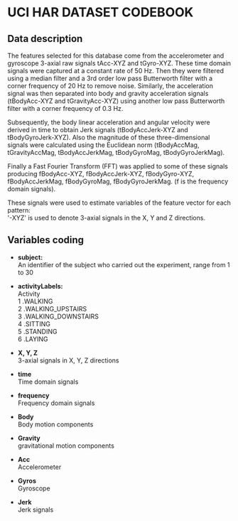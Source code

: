 # UCI HAR DATASET CODEBOOK

## Data description

The features selected for this database come from the accelerometer and gyroscope 3-axial raw signals tAcc-XYZ and tGyro-XYZ. These time domain signals were captured at a constant rate of 50 Hz. Then they were filtered using a median filter and a 3rd order low pass Butterworth filter with a corner frequency of 20 Hz to remove noise. Similarly, the acceleration signal was then separated into body and gravity acceleration signals (tBodyAcc-XYZ and tGravityAcc-XYZ) using another low pass Butterworth filter with a corner frequency of 0.3 Hz. 

Subsequently, the body linear acceleration and angular velocity were derived in time to obtain Jerk signals (tBodyAccJerk-XYZ and tBodyGyroJerk-XYZ). Also the magnitude of these three-dimensional signals were calculated using the Euclidean norm (tBodyAccMag, tGravityAccMag, tBodyAccJerkMag, tBodyGyroMag, tBodyGyroJerkMag). 

Finally a Fast Fourier Transform (FFT) was applied to some of these signals producing fBodyAcc-XYZ, fBodyAccJerk-XYZ, fBodyGyro-XYZ, fBodyAccJerkMag, fBodyGyroMag, fBodyGyroJerkMag. (f is the frequency domain signals). 

These signals were used to estimate variables of the feature vector for each pattern:  
'-XYZ' is used to denote 3-axial signals in the X, Y and Z directions.

## Variables coding

- **subject:**  
    An identifier of the subject who carried out the experiment, range from 1 to 30

- **activityLabels:**   
    Activity  
        1 .WALKING  
        2 .WALKING_UPSTAIRS  
        3 .WALKING_DOWNSTAIRS  
        4 .SITTING  
        5 .STANDING  
        6 .LAYING   

- **X, Y, Z**  
    3-axial signals in X, Y, Z directions

- **time**  
    Time domain signals  

- **frequency**  
    Frequency domain signals
    
- **Body**  
    Body motion components
    
- **Gravity**  
    gravitational motion components
    
- **Acc**  
    Accelerometer
    
- **Gyros**  
    Gyroscope
    
- **Jerk**  
    Jerk signals


